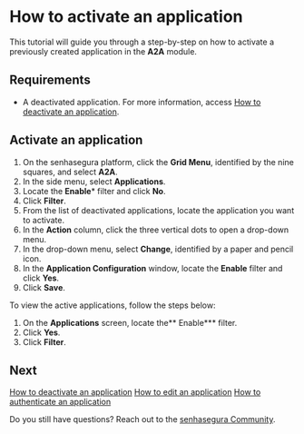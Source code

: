 # How to activate an application

This tutorial will guide you through a step-by-step on how to activate a previously created application in the **A2A** module.

## Requirements

* A deactivated application. For more information, access [How to deactivate an application](/v3-32/docs/a2a-how-to-deactivate-an-application).


## Activate an application

1. On the senhasegura platform, click the **Grid Menu**, identified by the nine squares, and select **A2A**.
2. In the side menu, select **Applications**.
3. Locate the **Enable*** filter and click **No**.
4. Click **Filter**.
5. From the list of deactivated applications, locate the application you want to activate.
6. In the **Action** column, click the three vertical dots to open a drop-down menu.
7. In the drop-down menu, select **Change**, identified by a paper and pencil icon.
8. In the **Application Configuration** window, locate the **Enable** filter and click **Yes**.
9. Click **Save**.

To view the active applications, follow the steps below:

1. On the **Applications** screen, locate the** Enable*** filter.
2. Click **Yes**.
3. Click **Filter**.

## Next 

[How to deactivate an application](/v3-32/docs/a2a-how-to-deactivate-an-application)
[How to edit an application](/v3-32/docs/a2a-how-to-edit-an-application)
[How to authenticate an application](/v3-32/docs/a2a-how-to-authenticate-an-application)

Do you still have questions? Reach out to the [senhasegura Community](https://community.senhasegura.io/).

